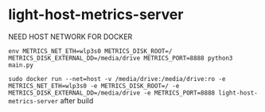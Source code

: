 # light-host-metrics-server

NEED HOST NETWORK FOR DOCKER

`env METRICS_NET_ETH=wlp3s0 METRICS_DISK_ROOT=/ METRICS_DISK_EXTERNAL_DD=/media/drive METRICS_PORT=8888 python3 main.py`

`sudo docker run --net=host -v /media/drive:/media/drive:ro -e METRICS_NET_ETH=wlp3s0 -e METRICS_DISK_ROOT=/ -e METRICS_DISK_EXTERNAL_DD=/media/drive -e METRICS_PORT=8888 light-host-metrics-server` after build
